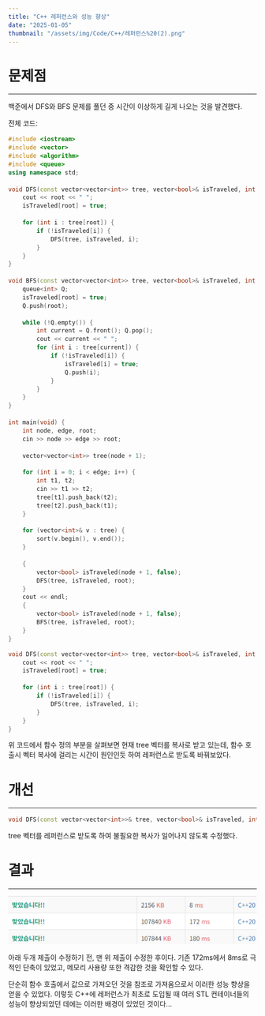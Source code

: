 ```yaml
---
title: "C++ 레퍼런스와 성능 향상"
date: "2025-01-05"
thumbnail: "/assets/img/Code/C++/레퍼런스%20(2).png"
---
```


# 문제점
---
백준에서 DFS와 BFS 문제를 풀던 중 시간이 이상하게 길게 나오는 것을 발견했다.

전체 코드:
```C++
#include <iostream>
#include <vector>
#include <algorithm>
#include <queue>
using namespace std;

void DFS(const vector<vector<int>> tree, vector<bool>& isTraveled, int root) {
	cout << root << " ";
	isTraveled[root] = true;

	for (int i : tree[root]) {
		if (!isTraveled[i]) {
			DFS(tree, isTraveled, i);
		}
	}
}

void BFS(const vector<vector<int>> tree, vector<bool>& isTraveled, int root) {
	queue<int> Q;
	isTraveled[root] = true;
	Q.push(root);

	while (!Q.empty()) {
		int current = Q.front(); Q.pop();
		cout << current << " ";
		for (int i : tree[current]) {
			if (!isTraveled[i]) {
				isTraveled[i] = true;
				Q.push(i);
			}
		}
	}
}

int main(void) {
	int node, edge, root;
	cin >> node >> edge >> root;

	vector<vector<int>> tree(node + 1);

	for (int i = 0; i < edge; i++) {
		int t1, t2;
		cin >> t1 >> t2;
		tree[t1].push_back(t2);
		tree[t2].push_back(t1);
	}

	for (vector<int>& v : tree) {
		sort(v.begin(), v.end());
	}

	{
		vector<bool> isTraveled(node + 1, false);
		DFS(tree, isTraveled, root);
	}
	cout << endl;
	{
		vector<bool> isTraveled(node + 1, false);
		BFS(tree, isTraveled, root);
	}
}
```

```C++
void DFS(const vector<vector<int>> tree, vector<bool>& isTraveled, int root) {
	cout << root << " ";
	isTraveled[root] = true;

	for (int i : tree[root]) {
		if (!isTraveled[i]) {
			DFS(tree, isTraveled, i);
		}
	}
}
```
위 코드에서 함수 정의 부분을 살펴보면 현재 tree 벡터를 복사로 받고 있는데, 함수 호출시 벡터 복사에 걸리는 시간이 원인인듯 하여 레퍼런스로 받도록 바꿔보았다.

# 개선
---
```C++
void DFS(const vector<vector<int>>& tree, vector<bool>& isTraveled, int root)
```
tree 벡터를 레퍼런스로 받도록 하여 불필요한 복사가 일어나지 않도록 수정했다.

# 결과
---
![](/assets/img/Code/C++/레퍼런스%20(2).png)

아래 두개 제출이 수정하기 전, 맨 위 제출이 수정한 후이다.
기존 172ms에서 8ms로 극적인 단축이 있었고, 메모리 사용량 또한 격감한 것을 확인할 수 있다.

단순히 함수 호출에서 값으로 가져오던 것을 참조로 가져옴으로서 이러한 성능 향상을 얻을 수 있었다. 이렇듯 C++에 레퍼런스가 최초로 도입될 때 여러 STL 컨테이너들의 성능이 향상되었던 데에는 이러한 배경이 있었던 것이다...